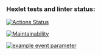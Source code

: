 ### Hexlet tests and linter status:
[![Actions Status](https://github.com/rocket-duck/frontend-project-lvl1/workflows/hexlet-check/badge.svg)](https://github.com/rocket-duck/frontend-project-lvl1/actions)

[![Maintainability](https://api.codeclimate.com/v1/badges/a99a88d28ad37a79dbf6/maintainability)](https://codeclimate.com/github/codeclimate/codeclimate/maintainability)

[![example event parameter](https://github.com/rocket-duck/frontend-project-lvl1/workflows/linter-check/badge.svg)](https://github.com/rocket-duck/frontend-project-lvl1/actions)
